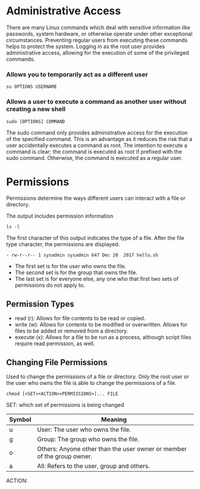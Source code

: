 # Administrative Access

There are many Linux commands which deal with sensitive information like passwords, system hardware, or otherwise operate under other exceptional circumstances. Preventing regular users from executing these commands helps to protect the system. Logging in as the root user provides administrative access, allowing for the execution of some of the privileged commands.

### Allows you to temporarily act as a different user

```
su OPTIONS USERNAME
```
### Allows a user to execute a command as another user without creating a new shell

```
sudo [OPTIONS] COMMAND
```
The sudo command only provides administrative access for the execution of the specified command. This is an advantage as it reduces the risk that a user accidentally executes a command as root. The intention to execute a command is clear; the command is executed as root if prefixed with the sudo command. Otherwise, the command is executed as a regular user.

# Permissions

Permissions determine the ways different users can interact with a file or directory.

The output includes permission information
```
ls -l
```

The first character of this output indicates the type of a file. After the file type character, the permissions are displayed.

```
- rw-r--r-- 1 sysadmin sysadmin 647 Dec 20  2017 hello.sh
```
* The first set is for the user who owns the file.
* The second set is for the group that owns the file.
* The last set is for everyone else, any one who that first two sets of permissions do not apply to.


## Permission Types

* read (r): Allows for file contents to be read or copied.
* write (w): Allows for contents to be modified or overwritten. Allows for files to be added or removed from a directory.
* execute (x): Allows for a file to be run as a process, although script files require read permission, as well.

## Changing File Permissions

Used to change the permissions of a file or directory. Only the root user or the user who owns the file is able to change the permissions of a file.

```
chmod [<SET><ACTION><PERMISSIONS>]... FILE
```
SET: which set of permissions is being changed

Symbol|	Meaning
--- | ---
u	   | User: The user who owns the file.
g	   | Group: The group who owns the file.
o	   | Others: Anyone other than the user owner or member of the group owner.
a	   | All: Refers to the user, group and others.

ACTION: 
